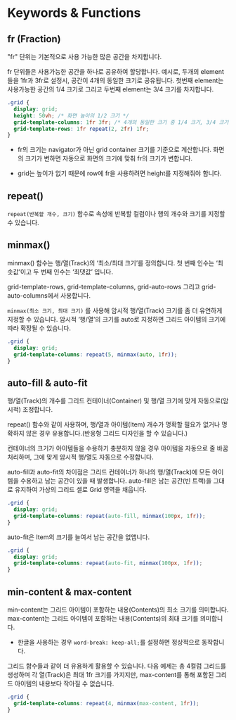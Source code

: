 # Keywords & Functions

## fr (Fraction)

"fr" 단위는 기본적으로 사용 가능한 많은 공간을 차지합니다.

fr 단위들은 사용가능한 공간을 하나로 공유하여 할당합니다. 예시로, 두개의 element들을 1fr과 3fr로 설정시, 공간이 4개의 동일한 크기로 공유됩니다. 첫번째 element는 사용가능한 공간의 1/4 크기로 그리고 두번째 element는 3/4 크기를 차지합니다.

```css
.grid {
  display: grid;
  height: 50vh; /* 화면 높이의 1/2 크기 */
  grid-template-columns: 1fr 3fr; /* 4개의 동일한 크기 중 1/4 크기, 3/4 크기 */
  grid-template-rows: 1fr repeat(2, 2fr) 1fr;
}
```

- fr의 크기는 navigator가 아닌 grid container 크기를 기준으로 계산합니다. 화면의 크기가 변하면 자동으로 화면의 크기에 맞춰 fr의 크기가 변합니다.

- grid는 높이가 없기 때문에 row에 fr을 사용하려면 height를 지정해줘야 합니다.

## repeat()

`repeat(반복할 개수, 크기)` 함수로 속성에 반복할 컬럼이나 행의 개수와 크기를 지정할 수 있습니다.

## minmax()

minmax() 함수는 행/열(Track)의 ‘최소/최대 크기’를 정의합니다.
첫 번째 인수는 ‘최솟값’이고 두 번째 인수는 ‘최댓값’ 입니다.

grid-template-rows, grid-template-columns, grid-auto-rows 그리고 grid-auto-columns에서 사용합니다.

`minmax(최소 크기, 최대 크기)` 를 사용해 암시적 행/열(Track) 크기를 좀 더 유연하게 지정할 수 있습니다.
암시적 ‘행/열’의 크기를 auto로 지정하면 그리드 아이템의 크기에 따라 확장될 수 있습니다.

```css
.grid {
  display: grid;
  grid-template-columns: repeat(5, minmax(auto, 1fr));
}
```

## auto-fill & auto-fit

행/열(Track)의 개수를 그리드 컨테이너(Container) 및 행/열 크기에 맞게 자동으로(암시적) 조정합니다.

repeat() 함수와 같이 사용하며, 행/열과 아이템(Item) 개수가 명확할 필요가 없거나 명확하지 않은 경우 유용합니다.(반응형 그리드 디자인을 할 수 있습니다.)

컨테이너의 크기가 아이템들을 수용하기 충분하지 않을 경우 아이템을 자동으로 줄 바꿈 처리하며, 그에 맞게 암시적 행/열도 자동으로 수정합니다.

auto-fill과 auto-fit의 차이점은 그리드 컨테이너가 하나의 행/열(Track)에 모든 아이템을 수용하고 남는 공간이 있을 때 발생합니다.
auto-fill은 남는 공간(빈 트랙)을 그대로 유지하여 가상의 그리드 셀로 Grid 영역을 채웁니다.

```css
.grid {
  display: grid;
  grid-template-columns: repeat(auto-fill, minmax(100px, 1fr));
}
```

auto-fit은 Item의 크기를 늘여서 남는 공간을 없앱니다.

```css
.grid {
  display: grid;
  grid-template-columns: repeat(auto-fit, minmax(100px, 1fr));
}
```

## min-content & max-content

min-content는 그리드 아이템이 포함하는 내용(Contents)의 최소 크기를 의미합니다.
max-content는 그리드 아이템이 포함하는 내용(Contents)의 최대 크기를 의미합니다.

- 한글을 사용하는 경우 `word-break: keep-all;`를 설정하면 정상적으로 동작합니다.

그리드 함수들과 같이 더 유용하게 활용할 수 있습니다.
다음 예제는 총 4컬럼 그리드를 생성하며 각 열(Track)은 최대 1fr 크기를 가지지만, max-content를 통해 포함된 그리드 아이템의 내용보다 작아질 수 없습니다.

```css
.grid {
  grid-template-columns: repeat(4, minmax(max-content, 1fr));
}
```
